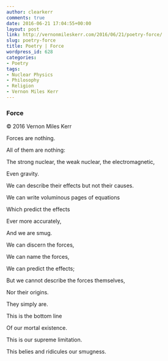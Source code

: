 ```yaml
---
author: clearkerr
comments: true
date: 2016-06-21 17:04:55+00:00
layout: post
link: http://vernonmileskerr.com/2016/06/21/poetry-force/
slug: poetry-force
title: Poetry | Force
wordpress_id: 628
categories:
- Poetry
tags:
- Nuclear Physics
- Philosophy
- Religion
- Vernon Miles Kerr
---
```


### **Force**


© 2016 Vernon Miles Kerr



Forces are nothing.

All of them are nothing:

The strong nuclear, the weak nuclear, the electromagnetic,

Even gravity.

We can describe their effects but not their causes.



We can write voluminous pages of equations

Which predict the effects

Ever more accurately,

And we are smug.



We can discern the forces,

We can name the forces,

We can predict the effects;

But we cannot describe the forces themselves,

Nor their origins.

They simply are.



This is the bottom line

Of our mortal existence.

This is our supreme limitation.

This belies and ridicules our smugness.
